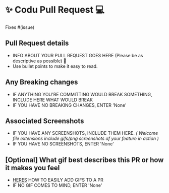 # ✨ Codu Pull Request 💻

Fixes #(issue)
<!-- for example `Fixes #1012` -->

## Pull Request details

- INFO ABOUT YOUR PULL REQUEST GOES HERE (Please be as descriptive as possible) 🤜
- Use bullet points to make it easy to read.

## Any Breaking changes

- IF ANYTHING YOU'RE COMMITTING WOULD BREAK SOMETHING, INCLUDE HERE WHAT WOULD BREAK
- IF YOU HAVE NO BREAKING CHANGES, ENTER 'None'

## Associated Screenshots

- IF YOU HAVE ANY SCREENSHOTS, INCLUDE THEM HERE. _( Welcome file extensions include gifs/png screenshots of your feature in action )_
- IF YOU HAVE NO SCREENSHOTS, ENTER 'None'

## [Optional] What gif best describes this PR or how it makes you feel

- [HERES](https://stackoverflow.com/questions/34341808/is-there-a-way-to-add-an-animated-gif-to-a-markdown-file) HOW TO EASILY ADD GIFS TO A PR
- IF NO GIF COMES TO MIND, ENTER 'None'
